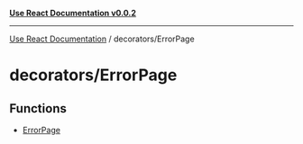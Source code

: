 [**Use React Documentation v0.0.2**](../../README.md)

***

[Use React Documentation](../../modules.md) / decorators/ErrorPage

# decorators/ErrorPage

## Functions

- [ErrorPage](functions/ErrorPage.md)
